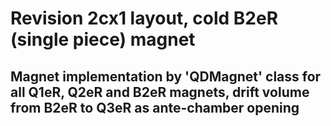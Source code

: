 # Revision 2cx1 layout, cold B2eR (single piece) magnet

## Magnet implementation by 'QDMagnet' class for all Q1eR, Q2eR and B2eR magnets, drift volume from B2eR to Q3eR as ante-chamber opening


